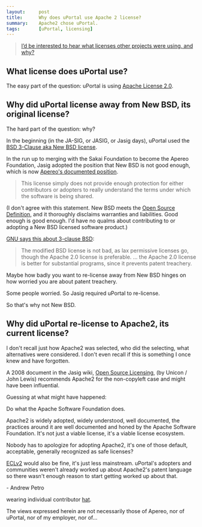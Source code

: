 ```yaml
---
layout:     post
title:      Why does uPortal use Apache 2 license?
summary:    Apache2 chose uPortal.
tags:       [uPortal, licensing]
---
```


> [I’d be interested to hear what licenses other projects were using, and 
why?][2018-02-08 licensing-discuss]

## What license does uPortal use?

The easy part of the question: uPortal is using [Apache License 2.0][].

## Why did uPortal license away from New BSD, its original license?

The hard part of the question: why?

In the beginning (in the JA-SIG, or JASIG, or Jasig days), uPortal used the 
[BSD 3-Clause aka New BSD license][New BSD].

In the run up to merging with the Sakai Foundation to become the Apereo 
Foundation, Jasig adopted the position that New BSD is not good enough, which 
is now [Apereo's documented position][apereo licensing].

> This license simply does not provide enough protection for either 
contributors or adopters to really understand the terms under which the 
software is being shared.

(I don't agree with this statement. New BSD meets the [Open Source 
Definition][], and it thoroughly disclaims warranties and liabilities. Good 
enough is good enough. I'd have no qualms about contributing to or adopting a 
New BSD licensed software product.)

[GNU says this about 3-clause BSD][gnu license-list ModifiedBSD]:

> The modified BSD license is not bad, as lax permissive licenses go, though 
the Apache 2.0 license is preferable. ... the Apache 2.0 license is better for 
substantial programs, since it prevents patent treachery.

Maybe how badly you want to re-license away from New BSD hinges on how worried 
you are about patent treachery.

Some people worried. So Jasig required uPortal to re-license.

So that's why not New BSD.


## Why did uPortal re-license to Apache2, its current license?

I don't recall just how Apache2 was selected, who did the selecting, what alternatives were considered. I don't even recall if this is something I once knew and have forgotten.

A 2008 document in the Jasig wiki, [Open Source Licensing][Open Source 
Licensing doc], (by Unicon / John Lewis) recommends Apache2 for the 
non-copyleft case and might have been influential.

Guessing at what might have happened:

Do what the Apache Software Foundation does.

Apache2 is widely adopted, widely understood, well documented, the practices 
around it are well documented and honed by the Apache Software Foundation. It's 
not just a viable license, it's a viable license ecosystem.

Nobody has to apologize for adopting Apache2, it's one of those default, 
acceptable, generally recognized as safe licenses?

[ECLv2][ecl-2.0] would also be fine, it's just less mainstream. uPortal's 
adopters and communities weren't already worked up about Apache2's patent 
language so there wasn't enough reason to start getting worked up about that.

\- Andrew Petro

wearing individual contributor [hat][ASF hats].

The views expressed herein are not necessarily those of Apereo, nor of uPortal, nor of my employer, nor of...


[2018-02-08 licensing-discuss]: https://groups.google.com/a/apereo.org/d/msg/licensing-discuss/kac2gzuHf6E/2Y9OzdRjBQAJ
[apereo licensing]: https://www.apereo.org/licensing
[New BSD]: https://choosealicense.com/licenses/bsd-3-clause/
[Open Source Definition]: https://opensource.org/osd
[Apache License 2.0]: https://choosealicense.com/licenses/apache-2.0/
[gnu license-list ModifiedBSD]: https://www.gnu.org/licenses/license-list.en.html#ModifiedBSD
[ecl-2.0]: https://choosealicense.com/licenses/ecl-2.0/
[ASF hats]: https://www.apache.org/foundation/how-it-works.html#hats
[Open Source Licensing doc]: https://wiki.jasig.org/download/attachments/25002436/open-source-licensing-paper.pdf?version=1&modificationDate=1236022038650&api=v2